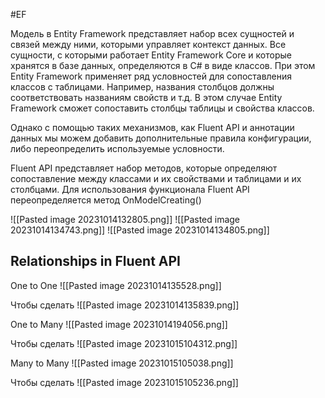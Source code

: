#EF 

Модель в Entity Framework представляет набор всех сущностей и связей между ними, которыми управляет контекст данных. Все сущности, с которыми работает Entity Framework Core и которые хранятся в базе данных, определяются в C# в виде классов. При этом Entity Framework применяет ряд условностей для сопоставления классов с таблицами. Например, названия столбцов должны соответствовать названиям свойств и т.д. В этом случае Entity Framework сможет сопоставить столбцы таблицы и свойства классов.

Однако с помощью таких механизмов, как Fluent API и аннотации данных мы можем добавить дополнительные правила конфигурации, либо переопределить используемые условности.

Fluent API представляет набор методов, которые определяют сопоставление между классами и их свойствами и таблицами и их столбцами. Для использования функционала Fluent API переопределяется метод OnModelCreating()

![[Pasted image 20231014132805.png]]
![[Pasted image 20231014134743.png]]
![[Pasted image 20231014134805.png]]

## Relationships in Fluent API

One to One
![[Pasted image 20231014135528.png]]

Чтобы сделать
![[Pasted image 20231014135839.png]]

One to Many
![[Pasted image 20231014194056.png]]

Чтобы сделать
![[Pasted image 20231015104312.png]]

Many to Many
![[Pasted image 20231015105038.png]]

Чтобы сделать
![[Pasted image 20231015105236.png]]